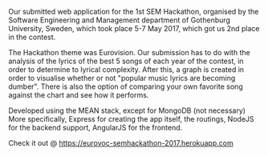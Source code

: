 Our submitted web application for the 1st SEM Hackathon, organised by the Software Engineering and Management department of Gothenburg University, Sweden, which took place 5-7 May 2017, which got us 2nd place in the contest.

The Hackathon theme was Eurovision. Our submission has to do with the analysis of the lyrics of the best 5 songs of each year of the contest, in order to determine to lyrical complexity. After this, a graph is created in order to visualise whether or not "popular music lyrics are becoming dumber". There is also the option of comparing your own favorite song against the chart and see how it performs.

Developed using the MEAN stack, except for MongoDB (not necessary)
More specifically, Express for creating the app itself, the routings, NodeJS for the backend support, AngularJS for the frontend.

Check it out @ https://eurovoc-semhackathon-2017.herokuapp.com
